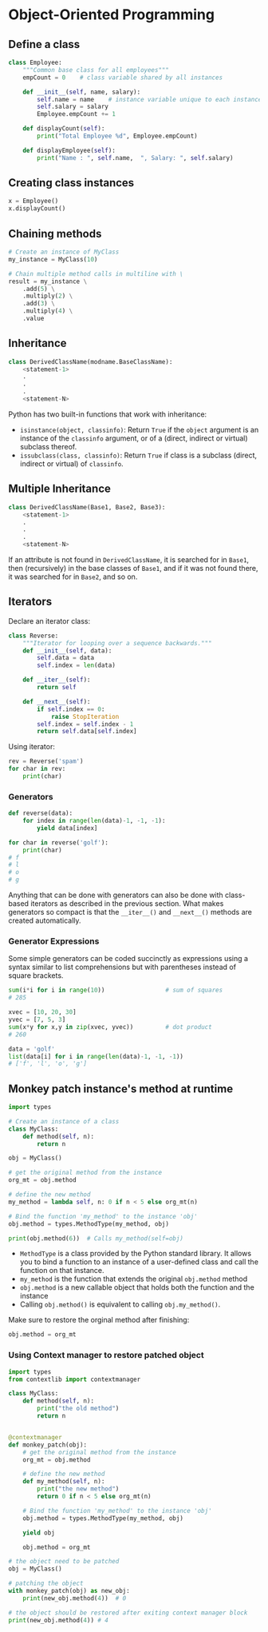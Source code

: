 # Object-Oriented Programming

## Define a class

```py
class Employee:
    """Common base class for all employees"""
    empCount = 0    # class variable shared by all instances

    def __init__(self, name, salary):
        self.name = name    # instance variable unique to each instance
        self.salary = salary
        Employee.empCount += 1

    def displayCount(self):
        print("Total Employee %d", Employee.empCount)

    def displayEmployee(self):
        print("Name : ", self.name,  ", Salary: ", self.salary)
```


## Creating class instances

```py
x = Employee()
x.displayCount()
```

## Chaining methods

```py
# Create an instance of MyClass
my_instance = MyClass(10)

# Chain multiple method calls in multiline with \
result = my_instance \
    .add(5) \
    .multiply(2) \
    .add(3) \
    .multiply(4) \
    .value
```


## Inheritance

```py
class DerivedClassName(modname.BaseClassName):
    <statement-1>
    .
    .
    .
    <statement-N>
```

Python has two built-in functions that work with inheritance:

- `isinstance(object, classinfo)`: Return `True` if the `object` argument is an instance of the `classinfo` argument, or of a (direct, indirect or virtual) subclass thereof.
- `issubclass(class, classinfo)`: Return `True` if class is a subclass (direct, indirect or virtual) of `classinfo`.


## Multiple Inheritance

```py
class DerivedClassName(Base1, Base2, Base3):
    <statement-1>
    .
    .
    .
    <statement-N>
```

If an attribute is not found in `DerivedClassName`, it is searched for in `Base1`, then (recursively) in the base classes of `Base1`, and if it was not found there, it was searched for in `Base2`, and so on.


## Iterators

Declare an iterator class:

```py
class Reverse:
    """Iterator for looping over a sequence backwards."""
    def __init__(self, data):
        self.data = data
        self.index = len(data)

    def __iter__(self):
        return self

    def __next__(self):
        if self.index == 0:
            raise StopIteration
        self.index = self.index - 1
        return self.data[self.index]
```

Using iterator:

```py
rev = Reverse('spam')
for char in rev:
    print(char)
```


### Generators

```py
def reverse(data):
    for index in range(len(data)-1, -1, -1):
        yield data[index]

for char in reverse('golf'):
    print(char)
# f
# l
# o
# g
```

Anything that can be done with generators can also be done with class-based iterators as described in the previous section. What makes generators so compact is that the `__iter__()` and `__next__()` methods are created automatically.


### Generator Expressions

Some simple generators can be coded succinctly as expressions using a syntax similar to list comprehensions but with parentheses instead of square brackets.

```py
sum(i*i for i in range(10))                 # sum of squares
# 285

xvec = [10, 20, 30]
yvec = [7, 5, 3]
sum(x*y for x,y in zip(xvec, yvec))         # dot product
# 260

data = 'golf'
list(data[i] for i in range(len(data)-1, -1, -1))
# ['f', 'l', 'o', 'g']
```


## Monkey patch instance's method at runtime

```py
import types

# Create an instance of a class
class MyClass:
    def method(self, n):
        return n

obj = MyClass()

# get the original method from the instance
org_mt = obj.method

# define the new method
my_method = lambda self, n: 0 if n < 5 else org_mt(n)

# Bind the function 'my_method' to the instance 'obj'
obj.method = types.MethodType(my_method, obj)

print(obj.method(6))  # Calls my_method(self=obj)
```

- `MethodType` is a class provided by the Python standard library. It allows you to bind a function to an instance of a user-defined class and call the function on that instance.
- `my_method` is the function that extends the original `obj.method` method
- `obj.method` is a new callable object that holds both the function and the instance
- Calling `obj.method()` is equivalent to calling `obj.my_method()`.

Make sure to restore the orginal method after finishing:
```py
obj.method = org_mt
```

### Using Context manager to restore patched object

```py
import types
from contextlib import contextmanager

class MyClass:
    def method(self, n):
        print("the old method")
        return n


@contextmanager
def monkey_patch(obj):
    # get the original method from the instance
    org_mt = obj.method

    # define the new method
    def my_method(self, n): 
        print("the new method")
        return 0 if n < 5 else org_mt(n)

    # Bind the function 'my_method' to the instance 'obj'
    obj.method = types.MethodType(my_method, obj)

    yield obj

    obj.method = org_mt

# the object need to be patched
obj = MyClass()

# patching the object
with monkey_patch(obj) as new_obj:
    print(new_obj.method(4))  # 0

# the object should be restored after exiting context manager block
print(new_obj.method(4)) # 4
```
